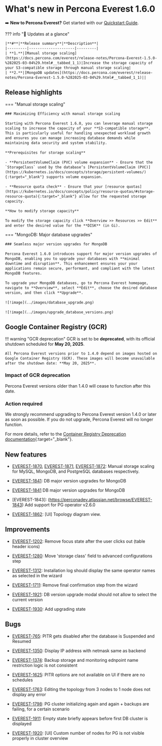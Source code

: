 # What's new in Percona Everest 1.6.0

➡️ **New to Percona Everest?** Get started with our [Quickstart Guide](https://docs.percona.com/everest/quick-install.html).


??? info "🔑 Updates at a glance"

    |**#**|**Release summary**|**Description**|
    |---------|---------------------|---------|
    | **1.**|[Manual storage scaling](https://docs.percona.com/everest/release-notes/Percona-Everest-1.5.0-%282025-03-04%29.html#__tabbed_1_1)|Increase the storage capacity of your S3-compatible storage through manual storage scaling|
    | **2.**|[MongoDB updates](https://docs.percona.com/everest/release-notes/Percona-Everest-1.5.0-%282025-03-04%29.html#__tabbed_1_1)||


## Release highlights

=== "Manual storage scaling"

    ### Maximizing Efficiency with manual storage scaling

    Starting with Percona Everest 1.6.0, you can leverage manual storage scaling to increase the capacity of your **S3-compatible storage**. This is particularly useful for handling unexpected workload growth and ensures you can manage increasing database demands while maintaining data security and system stability.
    
    **Prerequisites for storage scaling**

    - **PersistentVolumeClaim (PVC) volume expansion** - Ensure that the `StorageClass` used by the database’s [PersistentVolumeClaim (PVC)](https://kubernetes.io/docs/concepts/storage/persistent-volumes/){:target="_blank"} supports volume expansion.

    - **Resource quota check** - Ensure that your [resource quotas](https://kubernetes.io/docs/concepts/policy/resource-quotas/#storage-resource-quota){:target="_blank"} allow for the requested storage capacity.

    **How to modify storage capacity**
    
    To modify the storage capacity click **Overview >> Resources >> Edit** and enter the desired value for the **DISK** (in Gi).


=== "MongoDB: Major database upgrades"

    ### Seamless major version upgrades for MongoDB

    Percona Everest 1.6.0 introduces support for major version upgrades of MongoDB, enabling you to upgrade your databases with **minimal downtime and disruption**. This enhancement ensures your your applications remain secure, performant, and compliant with the latest MongoDB features.

    To upgrade your MongoDB databases, go to Percona Everest homepage, navigate to **Overview**, select **Edit**, choose the desired database version, and then click **Upgrade**.

    ![!image](../images/database_upgrade.png)
    
    ![!image](../images/upgrade_database_versions.png)

## Google Container Registry (GCR)

!!! warning "GCR deprecation"
    GCR is set to be **deprecated**, with its official shutdown scheduled for **May 20, 2025**.

    All Percona Everest versions prior to 1.4.0 depend on images hosted on Google Container Registry (GCR). These images will become unavailable after the shutdown date: **May 20, 2025**.

### Impact of GCR deprecation

Percona Everest versions older than 1.4.0 will cease to function after this date.

### Action required

We strongly recommend upgrading to Percona Everest version 1.4.0 or later as soon as possible. If you do not upgrade, Percona Everest will no longer function.
    
For more details, refer to the [Container Registry Deprecation documentation](https://cloud.google.com/artifact-registry/docs/transition/prepare-gcr-shutdown){:target="_blank"}.


## New features

- [EVEREST-1870](https://perconadev.atlassian.net/browse/EVEREST-1870), [EVEREST-1871](https://perconadev.atlassian.net/browse/EVEREST-1871), [EVEREST-1872](https://perconadev.atlassian.net/browse/EVEREST-1872): Manual storage scaling for MySQL, MongoDB, and PostgreSQL databases respectively.

- [EVEREST-1841](https://perconadev.atlassian.net/browse/EVEREST-1841): DB major version upgrades for MongoDB

- [EVEREST-1841](https://perconadev.atlassian.net/browse/EVEREST-1841) DB major version upgrades for MongoDB

- [EVEREST-1843]: (https://perconadev.atlassian.net/browse/EVEREST-1843) Add support for PG operator v2.6.0

- [EVEREST-1862](https://perconadev.atlassian.net/browse/EVEREST-1862): \[UI\] Topology diagram view.

## Improvements

- [EVEREST-1202](https://perconadev.atlassian.net/browse/EVEREST-1202): Remove focus state after the user clicks out \(table header icons\)

- [EVEREST-1280](https://perconadev.atlassian.net/browse/EVEREST-1280): Move 'storage class' field to advanced configurations step

- [EVEREST-1312](https://perconadev.atlassian.net/browse/EVEREST-1312): Installation log should display the same operator names as selected in the wizard

- [EVEREST-1711](https://perconadev.atlassian.net/browse/EVEREST-1711): Remove final confirmation step from the wizard

- [EVEREST-1921](https://perconadev.atlassian.net/browse/EVEREST-1921): DB version upgrade modal should not allow to select the current version

- [EVEREST-1930](https://perconadev.atlassian.net/browse/EVEREST-1930): Add upgrading state


## Bugs

- [EVEREST-765](https://perconadev.atlassian.net/browse/EVEREST-765): PITR gets disabled after the database is Suspended and Resumed

- [EVEREST-1350](https://perconadev.atlassian.net/browse/EVEREST-1350): Display IP address with netmask same as backend

- [EVEREST-1374](https://perconadev.atlassian.net/browse/EVEREST-1374): Backup storage and monitoring ednpoint name restriction logic is not consistent

- [EVEREST-1625](https://perconadev.atlassian.net/browse/EVEREST-1625): PITR options are not available on UI if there are no schedules

- [EVEREST-1763](https://perconadev.atlassian.net/browse/EVEREST-1763):  Editing the topology from 3 nodes to 1 node does not display any error

- [EVEREST-1798](https://perconadev.atlassian.net/browse/EVEREST-1798): PG cluster initializing again and again \+ backups are failing, for a certain scenario

- [EVEREST-1911](https://perconadev.atlassian.net/browse/EVEREST-1911): Empty state briefly appears before first DB cluster is displayed

- [EVEREST-1920](https://perconadev.atlassian.net/browse/EVEREST-1920): [UI] Custom number of nodes for PG is not visible properly in cluster overview
